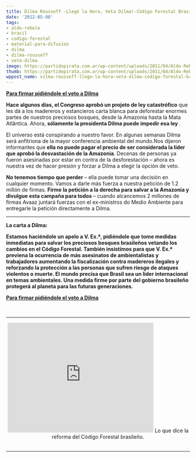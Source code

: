 ```yaml
---
title: Dilma Rousseff -Llegó la Hora, Veta Dilma!-Código Forestal Brasileño
date: '2012-05-08'
tags:
- aldo-rebelo
- brasil
- codigo-forestal
- material-para-difusion
- dilma
- dilma-rousseff
- veta-dilma
image: https://partidopirata.com.ar/wp-content/uploads/2011/04/Aldo-Rebelo.jpg
thumb: https://partidopirata.com.ar/wp-content/uploads/2011/04/Aldo-Rebelo-150x150.jpg
wppost_name: vilma-rousseff-llego-la-hora-veta-dilma-codigo-forestal-brasileno
---
```


<strong><a href="https://secure.avaaz.org/po/brasil_veta_dilma/?cl=1795326040&amp;v=14114" target="_blank">Para firmar pidiéndole el veto a Dilma</a></strong>

<strong>Hace algunos días, el Congreso aprobó un projeto de ley catastrófico</strong> que les dá a los madereros y estancieros carta blanca para deforestar enormes partes de nuestros preciosos bosques, desde la Amazonia hasta la Mata Atlântica. Ahora, <strong>sólamente la presidenta Dilma puede impedir esa ley </strong>.

El universo está conspirando a nuestro favor. En algunas semanas Dilma será anfitriona de la mayor conferencia ambiental del mundo.Nos dijeron informantes que <strong>ella no puede pagar el precio de ser considerada la líder que aprobó la desvastación de la Amazonia</strong>. Decenas de personas ya fueron asesinadas por estar en contra de la desforestación – ahora es nuestra vez de hacer presión y forzar a Dilma a elegir la opción de veto.

<strong>No tenemos tiempo que perder</strong> – ella puede tomar una decisión en cualquier momento. Vamos a darle más fuerza a nuestra petición de 1.2 millón de firmas. <strong>Firme la petición a la derecha para salvar a la Amazonia y divulgue esta campaña para todos</strong> – cuando alcancemos 2 millones de firmas Avaaz juntará fuerzas con el ex-ministros do Medio Ambiente para entregarle la petición directamente a Dilma.

<hr />

<strong>La carta a Dilma:</strong>

<strong>Estamos haciéndole un apelo a V. Ex.ª, pidiéndole que tome medidas inmediatas para salvar los preciosos bosques brasileños vetando los cambios en el Código Forestal. También insistimos para que V. Ex.ª previena la ocurrencia de más asesinatos de ambientalistas y trabajadores aumentando la fiscalización contra madereros ilegales y reforzando la protección a las personas que sufren riesgo de ataques violentos o muerte. El mundo precisa que Brasil sea un líder internacional en temas ambientales. Una medida firme por parte del gobierno brasileño protegerá al planeta para las futuras generaciones.</strong>

<strong><a href="https://secure.avaaz.org/po/brasil_veta_dilma/?cl=1795326040&amp;v=14114" target="_blank">Para firmar pidiéndole el veto a Dilma</a></strong>

&nbsp;

<hr />

<center>
<iframe src="http://player.vimeo.com/video/22390528" height="300" width="400" allowfullscreen="" frameborder="0"></iframe>
Lo que dice la reforma del Código Forestal brasileño.</center>&nbsp;

<hr />

